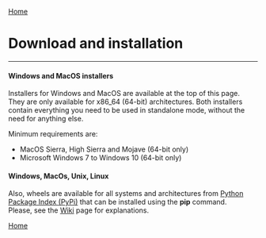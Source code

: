 [Home](index.md)

# Download and installation
--------------
#### Windows and MacOS installers
Installers for Windows and MacOS are available at the top of this page. 
They are only available for x86_64 (64-bit) architectures. Both installers contain 
everything you need to be used in standalone mode, without the need for anything else.

Minimum requirements are:
- MacOS Sierra, High Sierra and Mojave (64-bit only)
- Microsoft Windows 7 to Windows 10 (64-bit only)

#### Windows, MacOs, Unix, Linux
Also, wheels are available for all systems and architectures from 
[Python Package Index (PyPi)](https://pypi.org/project/videomass/) that can be 
installed using the **pip** command.   
Please, see the [Wiki](https://github.com/jeanslack/Videomass/wiki/Installing-from-PyPi-with-pip-tool) page for explanations.

[Home](index.md)

